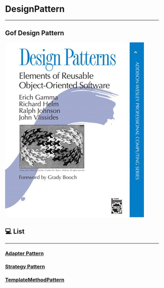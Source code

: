 # DesignPattern
****
## Gof Design Pattern
![img.png](img.png)


## 💻 List
****
### [Adapter Pattern](정리/AdapterPattern.md)
### [Strategy Pattern](정리/StrategyPattern.md)
### [TemplateMethodPattern](정리/TemplateMethodPattern.md)

